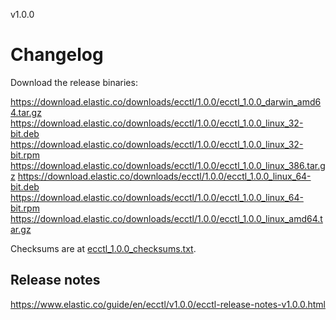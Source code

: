 v1.0.0

# Changelog

Download the release binaries:

<https://download.elastic.co/downloads/ecctl/1.0.0/ecctl_1.0.0_darwin_amd64.tar.gz>
<https://download.elastic.co/downloads/ecctl/1.0.0/ecctl_1.0.0_linux_32-bit.deb>
<https://download.elastic.co/downloads/ecctl/1.0.0/ecctl_1.0.0_linux_32-bit.rpm>
<https://download.elastic.co/downloads/ecctl/1.0.0/ecctl_1.0.0_linux_386.tar.gz>
<https://download.elastic.co/downloads/ecctl/1.0.0/ecctl_1.0.0_linux_64-bit.deb>
<https://download.elastic.co/downloads/ecctl/1.0.0/ecctl_1.0.0_linux_64-bit.rpm>
<https://download.elastic.co/downloads/ecctl/1.0.0/ecctl_1.0.0_linux_amd64.tar.gz>

Checksums are at [ecctl_1.0.0_checksums.txt](https://download.elastic.co/downloads/ecctl/1.0.0/ecctl_1.0.0_checksums.txt).

## Release notes

<https://www.elastic.co/guide/en/ecctl/v1.0.0/ecctl-release-notes-v1.0.0.html>

